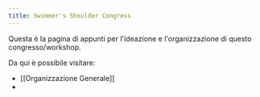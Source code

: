 ```yaml
---
title: Swimmer's Shoulder Congress
---
```

Questa è la pagina di appunti per l'ideazione e l'organizzazione di questo congresso/workshop.

Da qui è possibile visitare:
- [[Organizzazione Generale]]
- 

